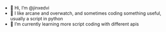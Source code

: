 - 👋 Hi, I’m @jinxedvi
- 👀 I like arcane and overwatch, and sometimes coding something useful, usually a script in python
- 🌱 I’m currently learning more script coding with different apis
